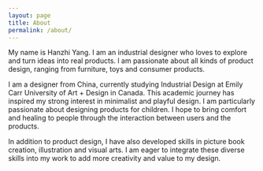 ```yaml
---
layout: page
title: About
permalink: /about/
---
```


My name is Hanzhi Yang. I am an industrial designer who loves to explore and turn ideas into real products. l am passionate about all kinds of product design, ranging from furniture, toys and consumer products. 

I am a designer from China, currently studying Industrial Design at Emily Carr University of Art + Design in Canada. This academic journey has inspired my strong interest in minimalist and playful design. I am particularly passionate about designing products for children. I hope to bring comfort and healing to people through the interaction between users and the products.

In addition to product design, I have also developed skills in picture book creation, illustration and visual arts. I am eager to integrate these diverse skills into my work to add more creativity and value to my design.
